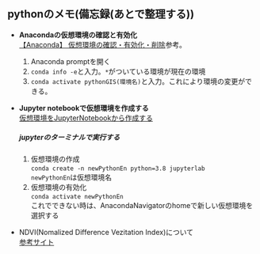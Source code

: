 ## pythonのメモ(備忘録(あとで整理する))

- **Anacondaの仮想環境の確認と有効化**  
    [【Anaconda】 仮想環境の確認・有効化・削除](https://kazu-oji.com/conda-manageenv-etc/)参考。  
  1. Anaconda promptを開く  
  2. `conda info -e`と入力。`*`がついている環境が現在の環境  
  3. `conda activate pythonGIS(環境名)`と入力。これにより環境の変更ができる。

- **Jupyter notebookで仮想環境を作成する**  
  [仮想環境をJupyterNotebookから作成する](https://starpentagon.net/analytics/conda_env_jupyter_notebook/)
  ##### jupyterのターミナルで実行する    
  1. 仮想環境の作成    
     `conda create -n newPythonEn python=3.8 jupyterlab`  
     `newPythonEn`は仮想環境名  
  2. 仮想環境の有効化  
     `conda activate newPythonEn`  
     これでできない時は、AnacondaNavigatorのhomeで新しい仮想環境を選択する

- NDVI(Nomalized Difference Vezitation Index)について  
  <a href= "https://sorabatake.jp/5192/#:~:text=%E3%80%8CNDWI(Normalized%20Difference%20Water%20Index,%E3%81%8C%E7%9F%A5%E3%82%89%E3%82%8C%E3%81%A6%E3%81%84%E3%81%BE%E3%81%99%E3%80%82">参考サイト</a>
